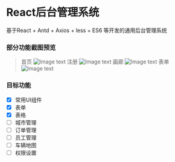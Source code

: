 # React后台管理系统
基于React + Antd + Axios + less + ES6 等开发的通用后台管理系统

### 部分功能截图预览
> 首页
![Image text](https://github.com/MarchYuanx/readme_image/blob/master/marchms/home.png)
> 注册
![Image text](https://github.com/MarchYuanx/readme_image/blob/master/marchms/reg.png)
> 画廊
![Image text](https://github.com/MarchYuanx/readme_image/blob/master/marchms/gallery.jpg)
> 表单
![Image text](https://github.com/MarchYuanx/readme_image/blob/master/marchms/table.png)

### 目标功能 

- [x] 常用UI组件  
- [x] 表单
- [x] 表格  
- [ ] 城市管理 
- [ ] 订单管理
- [ ] 员工管理 
- [ ] 车辆地图 
- [ ] 权限设置 
